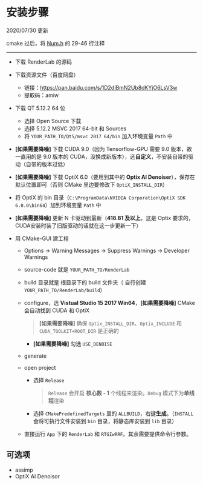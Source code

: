 # 安装步骤

2020/07/30 更新

cmake 过后，将 [Num.h](external/UTemplate/include/UTemplate/Num.h) 的 29-46 行注释

---

- 下载 RenderLab 的源码

- 下载资源文件（百度网盘）

  - 链接：https://pan.baidu.com/s/1D2dIBmN2Ub8dKYjO6LsV3w 
  - 提取码：amiw

- 下载 QT 5.12.2 64 位

  - 选择 Open Source 下载
  - 选择 5.12.2 MSVC 2017 64-bit 和 Sources
  - 将 `YOUR_PATH_TO/Qt5/msvc 2017 64/bin` 加入环境变量 `Path` 中


-  **[如果需要降噪]** 下载 CUDA 9.0（因为 Tensorflow-GPU 需要 9.0 版本，故一直用的是 9.0 版本的 CUDA，没换成新版本），选**自定义**，不安装自带的驱动（自带的版本过低）

-  **[如果需要降噪]** 下载 OptiX 6.0（要用到其中的 **Optix AI Denoiser**），保存在默认位置即可（否则 CMake 里边要修改下 `OptiX_INSTALL_DIR`）

  - 将 OptiX 的 bin 目录（`C:\ProgramData\NVIDIA Corporation\OptiX SDK 6.0.0\bin64`）加到环境变量 `Path` 中

-  **[如果需要降噪]** 更新 N 卡驱动到最新（**418.81 及以上**，这是 Optix 要求的，CUDA安装时装了旧版驱动的话就在这一步更新一下）

- 用 CMake-GUI 建工程

  - Options -> Warning Messages -> Suppress Warnings -> Developer Warnings

  - source-code 就是 `YOUR_PATH_TO/RenderLab` 

  - build 目录就是 根目录下的 build 文件夹（ 自行创建 `YOUR_PATH_TO/RenderLab/build`） 

  - configure，选 **Vistual Studio 15 2017 Win64**，**[如果需要降噪]** CMake 会自动找到 CUDA 和 OptiX

    > **[如果需要降噪]** 确保 `Optix_INSTALL_DIR`、`Optix_INCLUDE` 和 `CUDA_TOOLKIT+ROOT_DIR` 是正确的

    -  **[如果需要降噪]** 勾选 `USE_DENOISE` 

  - generate

  - open project

    - 选择 `Release` 

      > `Release` 会开启 **核心数 - 1** 个线程来渲染。`Debug` 模式下为**单线程**渲染

    - 选择 `CMakePredefinedTargets` 里的 `ALLBUILD`，右键**生成**。（`INSTALL` 会将可执行文件安装到 `bin` 目录，将静态库安装到 `lib` 目录）
  
  - 直接运行 `App` 下的 `RenderLab` 和 `RTGIwRRF`。其余需要提供命令行参数。

## 可选项

- assimp
- OptiX AI Denoisor

